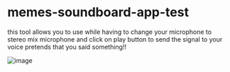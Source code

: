 # memes-soundboard-app-test
this tool allows you to use while having to change your microphone to stereo mix microphone and click on play button to send the signal to your voice pretends that you said something!!

![image](https://github.com/brojamesA/memes-soundboard-app-test/assets/141360241/602b6f8f-0f58-45eb-beee-ffa946558062)

